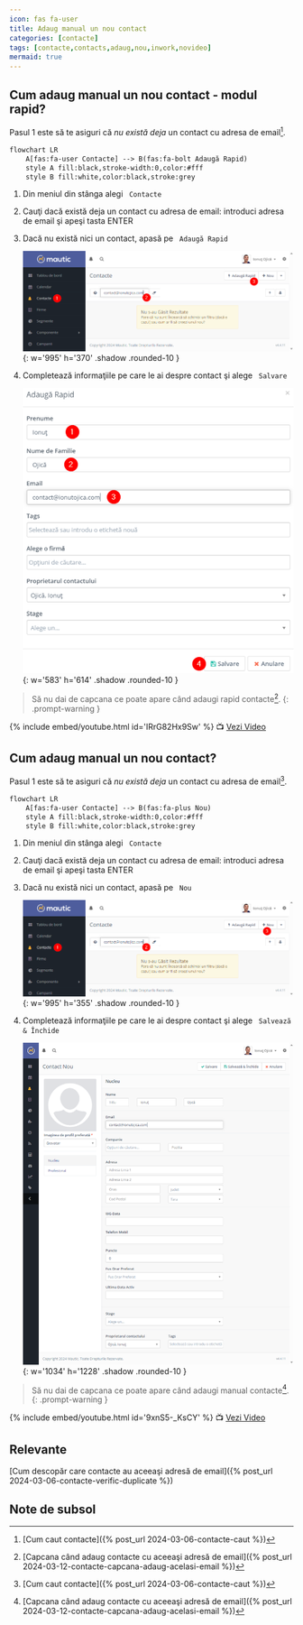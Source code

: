 ```yaml
---
icon: fas fa-user
title: Adaug manual un nou contact
categories: [contacte]
tags: [contacte,contacts,adaug,nou,inwork,novideo]
mermaid: true
---
```


## <i class='fas fa-user'></i> Cum adaug manual un nou contact - modul rapid?
Pasul 1 este să te asiguri că _nu există deja_ un contact cu adresa de email[^caut].

```mermaid
flowchart LR
    A[fas:fa-user Contacte] --> B(fas:fa-bolt Adaugă Rapid)
    style A fill:black,stroke-width:0,color:#fff
    style B fill:white,color:black,stroke:grey
```

1. Din meniul din stânga alegi <i class='fas fa-user'></i>``` Contacte```
1. Cauţi dacă există deja un contact cu adresa de email: introduci adresa de email şi apeşi tasta ENTER
1. Dacă nu există nici un contact, apasă pe <i class='fas fa-bolt'></i>``` Adaugă Rapid```

    ![Caută şi Adaugă Rapid un nou contact](/assets/img/contacte/2024-03-06-contacte-adaug-rapid-1meniu.png){: w='995' h='370' .shadow .rounded-10 }

1. Completează informaţiile pe care le ai despre contact şi alege <i class='fas fa-save'></i>``` Salvare```

    ![Completează informaţiile şi Salvează contactul nou](/assets/img/contacte/2024-03-06-contacte-adaug-rapid-2fereastra.png){: w='583' h='614' .shadow .rounded-10 }

> Să nu dai de capcana ce poate apare când adaugi rapid contacte[^capcana].
{: .prompt-warning }

{% include embed/youtube.html id='IRrG82Hx9Sw' %}
📺 [Vezi Video](https://www.youtube.com/watch?v=IRrG82Hx9Sw)

## <i class='fas fa-user'></i> Cum adaug manual un nou contact?
Pasul 1 este să te asiguri că _nu există deja_ un contact cu adresa de email[^caut].

```mermaid
flowchart LR
    A[fas:fa-user Contacte] --> B(fas:fa-plus Nou)
    style A fill:black,stroke-width:0,color:#fff
    style B fill:white,color:black,stroke:grey
```

1. Din meniul din stânga alegi <i class='fas fa-user'></i>``` Contacte```
1. Cauţi dacă există deja un contact cu adresa de email: introduci adresa de email şi apeşi tasta ENTER
1. Dacă nu există nici un contact, apasă pe <i class='fas fa-plus'></i>``` Nou```

    ![Caută şi Adaugă un nou contact](/assets/img/contacte/2024-03-06-contacte-adaug-nou-1meniu.png){: w='995' h='355' .shadow .rounded-10 }

1. Completează informaţiile pe care le ai despre contact şi alege <i class='fas fa-save'></i>``` Salvează & Închide```

    ![Completează informaţiile şi Salvează contactul nou](/assets/img/contacte/2024-03-06-contacte-adaug-nou-2fereastra.png){: w='1034' h='1228' .shadow .rounded-10 }

> Să nu dai de capcana ce poate apare când adaugi manual contacte[^capcana].
{: .prompt-warning }

{% include embed/youtube.html id='9xnS5-_KsCY' %}
📺 [Vezi Video](https://www.youtube.com/watch?v=9xnS5-_KsCY)

## Relevante
[Cum descopăr care contacte au aceeaşi adresă de email]({% post_url 2024-03-06-contacte-verific-duplicate %})

## Note de subsol
[^caut]: [Cum caut contacte]({% post_url 2024-03-06-contacte-caut %})
[^capcana]: [Capcana când adaug contacte cu aceeaşi adresă de email]({% post_url 2024-03-12-contacte-capcana-adaug-acelasi-email %})
